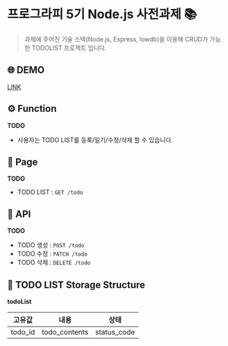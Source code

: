 # 프로그라피 5기 Node.js 사전과제 :books:

> 과제에 주어진 기술 스택(Node.js, Express, lowdb)을 이용해 CRUD가 가능한 TODOLIST 프로젝트 입니다.

## :globe_with_meridians: DEMO

[LINK](https://muk-mission.herokuapp.com)

## :gear: Function

**TODO**

- 사용자는 TODO LIST를 등록/일기/수정/삭제 할 수 있습니다.

## :page_with_curl: Page

**TODO**

- TODO LIST : `GET /todo`

## :page_facing_up: API

**TODO**

- TODO 생성 : `POST /todo`
- TODO 수정 : `PATCH /todo`
- TODO 삭제 : `DELETE /todo`

## :file_folder: TODO LIST Storage Structure

**todoList**

| 고유값  |     내용      |    상태     |
| :-----: | :-----------: | :---------: |
| todo_id | todo_contents | status_code |

